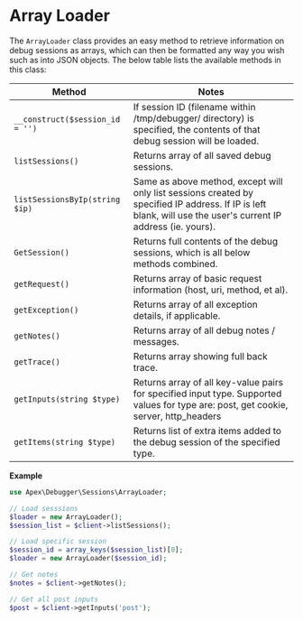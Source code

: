 
# Array Loader

The `ArrayLoader` class provides an easy method to retrieve information on debug sessions as arrays, which can then be formatted any way you wish such as into JSON objects.  The below table lists the available methods in this class:

Method | Notes
------------- |------------- 
`__construct($session_id = '')` | If session ID (filename within /tmp/debugger/ directory) is specified, the contents of that debug session will be loaded. 
`listSessions()` | Returns array of all saved debug sessions.
`listSessionsByIp(string $ip)` | Same as above method, except will only list sessions created by specified IP address.  If IP is left blank, will use the user's current IP address (ie. yours).
`GetSession()` | Returns full contents of the debug sessions, which is all below methods combined.
`getRequest()` | Returns array of basic request information (host, uri, method, et al).
`getException()` | Returns array of all exception details, if applicable.
`getNotes()` | Returns array of all debug notes / messages.
`getTrace()` | Returns array showing full back trace.
`getInputs(string $type)` | Returns array of all key-value pairs for specified input type.  Supported values for type are:  post, get cookie, server, http_headers
`getItems(string $type)` | Returns list of extra items added to the debug session of the specified type.


**Example**

~~~php
use Apex\Debugger\Sessions\ArrayLoader;

// Load sesssions
$loader = new ArrayLoader();
$session_list = $client->listSessions();

// Load specific session
$session_id = array_keys($session_list)[0];
$loader = new ArrayLoader($session_id);

// Get notes
$notes = $client->getNotes();

// Get all post inputs
$post = $client->getInputs('post');
~~~



